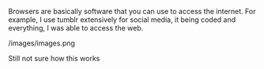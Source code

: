 Browsers are basically software that you can use to access the internet. For example, I use tumblr extensively for social media, it being coded and everything, I was able to access the web. 

/images/images.png


Still not sure how this works
